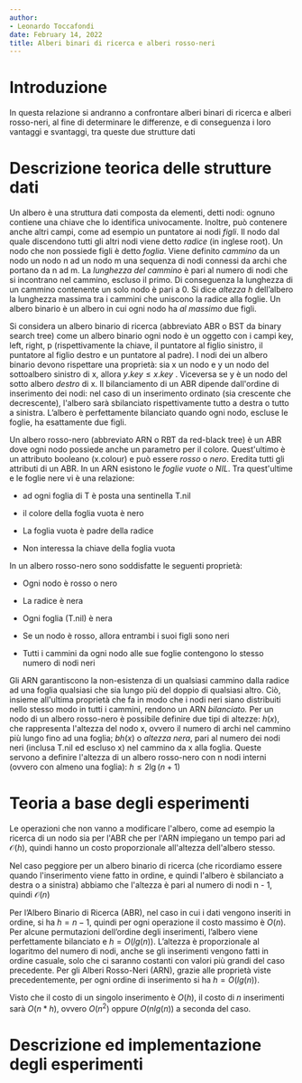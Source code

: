 ```yaml
---
author:
- Leonardo Toccafondi   
date: February 14, 2022
title: Alberi binari di ricerca e alberi rosso-neri
---
```


# Introduzione

In questa relazione si andranno a confrontare alberi binari di ricerca e alberi rosso-neri, al fine di determinare le differenze, e di conseguenza i loro vantaggi e svantaggi, tra queste due strutture dati

# Descrizione teorica delle strutture dati

Un albero è una struttura dati composta da elementi, detti nodi: ognuno contiene una chiave che lo identifica univocamente. Inoltre, può contenere anche altri campi, come ad esempio un puntatore ai nodi *figli*. Il nodo dal quale discendono tutti gli altri nodi viene detto *radice* (in inglese root). Un nodo che non possiede figli è detto *foglia*. Viene definito *cammino* da un nodo un nodo n ad un nodo m una sequenza di nodi connessi da archi che portano da n ad m. La *lunghezza del cammino* è pari al numero di nodi che si incontrano nel cammino, escluso il primo. Di conseguenza la lunghezza di un cammino contenente un solo nodo è pari a 0. Si dice *altezza* $h$ dell’albero la lunghezza
massima tra i cammini che uniscono la radice alla foglie.
Un albero binario è un albero in cui ogni nodo ha *al massimo* due figli.

Si considera un albero binario di ricerca (abbreviato ABR o BST da binary search tree) come un albero binario ogni nodo è un oggetto con i campi key, left, right, p (rispettivamente la chiave, il puntatore al figlio sinistro, il puntatore al figlio destro e un puntatore al padre). I nodi dei un albero binario devono rispettare una proprietà: sia x un nodo e y un nodo del sottoalbero sinistro di x, allora $y.key \leq x.key$ . Viceversa se y è un nodo del sotto albero *destro* di x.
Il bilanciamento di un ABR dipende dall'ordine di inserimento dei nodi: nel caso di un inserimento ordinato (sia crescente che decrescente), l'albero sarà sbilanciato rispettivamente tutto a destra o tutto a sinistra. L’albero è perfettamente bilanciato quando ogni nodo, escluse le foglie, ha esattamente due figli.

Un albero rosso-nero (abbreviato ARN o RBT da red-black tree) è un ABR dove ogni nodo possiede anche un parametro per il colore. Quest'ultimo è un attributo booleano (x.colour) e può essere *rosso* o *nero*. Eredita tutti gli attributi di un ABR. In un ARN esistono le *foglie vuote* o *NIL*. Tra quest'ultime e le foglie nere vi è una relazione:

- ad ogni foglia di T è posta una sentinella T.nil

- il colore della foglia vuota è nero

- La foglia vuota è padre della radice

- Non interessa la chiave della foglia vuota   

In un albero rosso-nero sono soddisfatte le seguenti proprietà:

- Ogni nodo è rosso o nero

- La radice è nera

- Ogni foglia (T.nil) è nera

- Se un nodo è rosso, allora entrambi i suoi figli sono neri

- Tutti i cammini da ogni nodo alle sue foglie contengono lo stesso numero di nodi neri

Gli ARN garantiscono la non-esistenza di un qualsiasi cammino dalla radice ad una foglia qualsiasi che sia lungo più del doppio di qualsiasi altro. Ciò, insieme all'ultima proprietà che fa in modo che i nodi neri siano distribuiti nello stesso modo in tutti i cammini, rendono un ARN *bilanciato.*
Per un nodo di un albero rosso-nero è possibile definire due tipi di altezze: $h(x)$, che rappresenta l'altezza del nodo x, ovvero il numero di archi nel cammino più lungo fino ad una foglia; $bh(x)$ o *altezza nera*, pari al numero dei nodi neri (inclusa T.nil ed escluso x) nel cammino da x alla foglia. Queste servono a definire l'altezza di un albero rosso-nero con n nodi interni (ovvero con almeno una foglia): $h \leq 2 \lg(n+1)$

# Teoria a base degli esperimenti

Le operazioni che non vanno a modificare l'albero, come ad esempio la ricerca di un nodo sia per l'ABR che per l'ARN impiegano un tempo pari ad $\mathcal{O}(h)$, quindi hanno un costo proporzionale all'altezza dell'albero stesso. 

Nel caso peggiore per un albero binario di ricerca (che ricordiamo essere quando l'inserimento viene fatto in ordine, e quindi l'albero è sbilanciato a destra o a sinistra) abbiamo che l'altezza è pari al numero di nodi n - 1, quindi $\mathcal{O}(n)$

Per l’Albero Binario di Ricerca (ABR), nel caso in cui i dati vengono inseriti in ordine, si ha $h = n-1$, quindi per ogni operazione il costo massimo è $O(n)$. Per alcune permutazioni dell’ordine degli inserimenti, l’albero viene perfettamente bilanciato e $h = O(lg(n))$. L’altezza è proporzionale al logaritmo del numero di nodi, anche se gli inserimenti vengono fatti in ordine casuale, solo che ci saranno costanti con valori
più grandi del caso precedente. Per gli Alberi Rosso-Neri (ARN), grazie alle proprietà viste precedentemente, per ogni ordine di inserimento si ha $h = O(lg(n))$.

Visto che il costo di un singolo inserimento è $O(h)$, il costo di $n$ inserimenti sarà $O(n*h)$, ovvero $O(n^2)$ oppure $O(n lg(n))$ a seconda del caso.

# Descrizione ed implementazione degli esperimenti